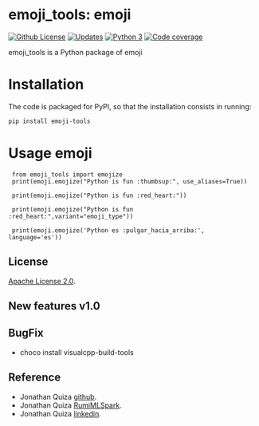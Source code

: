 # emoji_tools: emoji


[![Github License](https://img.shields.io/badge/License-Apache%202.0-blue.svg)](https://opensource.org/licenses/Apache-2.0)
[![Updates](https://pyup.io/repos/github/woctezuma/google-colab-transfer/shield.svg)](pyup)
[![Python 3](https://pyup.io/repos/github/woctezuma/google-colab-transfer/python-3-shield.svg)](pyup)
[![Code coverage](https://codecov.io/gh/woctezuma/google-colab-transfer/branch/master/graph/badge.svg)](codecov)




emoji_tools is a Python package of emoji

Installation
============
The code is packaged for PyPI, so that the installation consists in running:
```sh
pip install emoji-tools
```


Usage emoji
=====
     from emoji_tools import emojize
     print(emoji.emojize("Python is fun :thumbsup:", use_aliases=True))

     print(emoji.emojize("Python is fun :red_heart:"))

     print(emoji.emojize("Python is fun :red_heart:",variant="emoji_type"))

     print(emoji.emojize('Python es :pulgar_hacia_arriba:', language='es'))
    
   



## License

[Apache License 2.0](https://www.dropbox.com/s/8t6xtgk06o3ij61/LICENSE?dl=0).


## New features v1.0

 
## BugFix
- choco install visualcpp-build-tools



## Reference

 - Jonathan Quiza [github](https://github.com/jonaqp).
 - Jonathan Quiza [RumiMLSpark](http://rumi-ml.herokuapp.com/).
 - Jonathan Quiza [linkedin](https://www.linkedin.com/in/jonaqp/).
